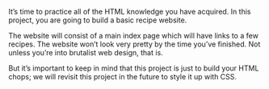 It’s time to practice all of the HTML knowledge you have acquired. In this project, you are going to build a basic recipe website.

The website will consist of a main index page which will have links to a few recipes. The website won’t look very pretty by the time you’ve finished. Not unless you’re into brutalist web design, that is.

But it’s important to keep in mind that this project is just to build your HTML chops; we will revisit this project in the future to style it up with CSS.